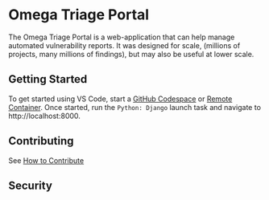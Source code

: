 # Omega Triage Portal

The Omega Triage Portal is a web-application that can help manage automated vulnerability reports.
It was designed for scale, (millions of projects, many millions of findings), but may also be
useful at lower scale.

## Getting Started

To get started using VS Code, start a [GitHub Codespace](https://github.com/features/codespaces) or
[Remote Container](https://code.visualstudio.com/docs/remote/containers). Once started, run
the `Python: Django` launch task and navigate to http://localhost:8000.

## Contributing

See [How to Contribute](#)

## Security

